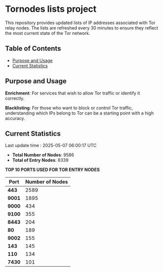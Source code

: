 # Tornodes lists project

This repository provides updated lists of IP addresses associated with Tor relay nodes. The lists are refreshed every 30 minutes to ensure they reflect the most current state of the Tor network.

## Table of Contents

- [Purpose and Usage](#purpose-and-usage)
- [Current Statistics](#current-statistics)


## Purpose and Usage

**Enrichment**: For services that wish to allow Tor traffic or identify it correctly.

**Blacklisting**: For those who want to block or control Tor traffic, understanding which IPs belong to Tor can be a starting point with a high accuracy.

## Current Statistics

Last update time : 2025-05-07 06:00:17 UTC

- **Total Number of Nodes**: 9586
- **Total of Entry Nodes**: 8339

**TOP 10 PORTS USED FOR TOR ENTRY NODES**

| **Port** | **Number of Nodes** |
|------|-----------------|
| **443**   | 2589  |
| **9001**   | 1895  |
| **9000**   | 434  |
| **9100**   | 355  |
| **8443**   | 204  |
| **80**   | 189  |
| **9002**   | 155  |
| **143**   | 145  |
| **110**   | 134  |
| **7430**   | 101  |

